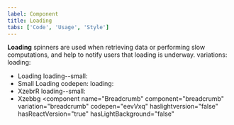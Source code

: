 ```yaml
---
label: Component
title: Loading
tabs: ['Code', 'Usage', 'Style']
---
```


<page-intro>**Loading** spinners are used when retrieving data or performing slow computations, and help to notify users that loading is underway.</page-intro>
variations:
  loading:
  - Loading
  loading--small:
  - Small Loading
codepen:
  loading:
  - XzebrR
  loading--small:
  - Xzebbg
<component 
    name="Breadcrumb"
    component="breadcrumb" 
    variation="breadcrumb"
    codepen="eevVxq"
    haslightversion="false"
    hasReactVersion="true"
    hasLightBackground="false"
    >
</component>